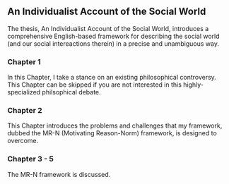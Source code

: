 ## An Individualist Account of the Social World

The thesis, An Individualist Account of the Social World, introduces a comprehensive English-based framework for describing the social world (and our social intereactions therein) in a precise and unambiguous way. 

### Chapter 1
In this Chapter, I take a stance on an existing philosophical controversy. This Chapter can be skipped if you are not interested in this highly-specialized philsophical debate. 

### Chapter 2
This Chapter introduces the problems and challenges that my framework, dubbed the MR-N (Motivating Reason-Norm) framework, is designed to overcome. 

### Chapter 3 - 5
The MR-N framework is discussed. 
